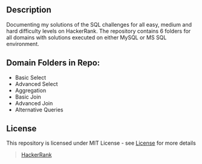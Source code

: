 ## Description
Documenting my solutions of the SQL challenges for all easy, medium and hard difficulty levels on HackerRank. The repository contains 6 folders for all domains with solutions executed on either MySQL or MS SQL environment.

## Domain Folders in Repo:
* Basic Select
* Advanced Select
* Aggregation
* Basic Join
* Advanced Join
* Alternative Queries

## License
This repository is licensed under MIT License - see [License](LICENSE "License") for more details



> [HackerRank](https://www.hackerrank.com/profile/shefali040793 "HackerRank Profile")
